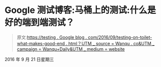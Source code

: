 # Google 测试博客:马桶上的测试:什么是好的端到端测试？

> 原文:[https://testing . Google blog . com/2016/09/testing-on-toilet-what-makes-good-end . html？UTM _ source = Wanqu . co&UTM _ campaign = Wanqu+Daily&UTM _ medium = website](https://testing.googleblog.com/2016/09/testing-on-toilet-what-makes-good-end.html?utm_source=wanqu.co&utm_campaign=Wanqu+Daily&utm_medium=website)

2016 年 9 月 21 日星期三